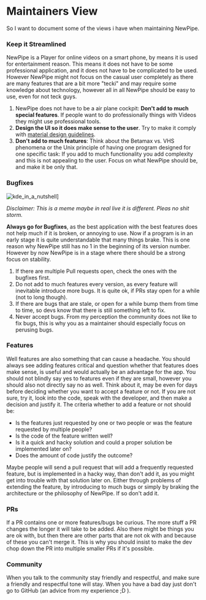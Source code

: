 # Maintainers View

So I want to document some of the views i have when maintaining NewPipe.


### Keep it Streamlined
NewPipe is a Player for online videos on a smart phone, by means it is used
for entertainment reason. This means it does not have to be some professional
application, and it does not have to be complicated to be used.
However NewPipe might not focus on the casual user completely as there are
many features that are a bit more "tecki" and may require some knowledge about
technology, however all in all NewPipe should be easy to use, even for not teck
guys.

1. NewPipe does not have to be a air plane cockpit: __Don't add to much special
  features__. If people want to do professionally things with Videos they
  might use professional tools.
2. __Design the UI so it does make sense to the user__. Try to make it comply with
  [material design guidelines](https://material.io/design/guidelines-overview/).
3. __Don't add to much features__: Think about the Betamax vs. VHS phenomena
  or the Unix principle of having one program designed for one specific task:
  If you add to much functionality you add complexity and this is not appealing
  to the user. Focus on what NewPipe should be, and make it be only that.

### Bugfixes

![kde_in_a_nutshell](img/kde_in_a_nutshell.jpg)]

*Disclaimer: This is a meme maybe in real live it is different. Pleas no shit storm.*

 __Always go for Bugfixes__, as the best application with the best features
   does not help much if it is broken, or annoying to use. Now if a program
   is in an early stage it is quite understandable that many things brake. This
   is one reason why NewPipe still has no 1 in the beginning of its version
   number.
   However by now NewPipe is in a stage where there should be a strong focus on
   stability.

1. If there are multiple Pull requests open, check the ones with the bugfixes first.
2. Do not add to much features every version, as every feature will inevitable
    introduce more bugs. It is quite ok, if PRs stay open for a while (not to long though).
3. If there are bugs that are stale, or open for a while bump them from time
   to time, so devs know that there is still something left to fix.
4. Never accept bugs. From my perception the community does not like to fix bugs, this is why you as a maintainer should
   especially focus on perusing bugs. 


### Features

Well features are also something that can cause a headache. You should always see adding features critical and question
whether that features does make sense, is useful and would actually be an advantage for the app. You should not blindly
say yes to features even if they are small, however you should also not directly say no as well. Think about it, may
be even for days before deciding whether you want to accept a feature or not. If you are not sure, try it, look into the
code, speak with the developer, and then make a decision and justify it. The criteria whether to add a feature or not
should be:

- Is the features just requested by one or two people or was the feature requested by multiple people?
- Is the code of the feature written well?
- Is it a quick and hacky solution and could a proper solution be implemented later on?
- Does the amount of code justify the outcome?

Maybe people will send a pull request that will add a frequently requested feature, but is implemented in a hacky way,
than don't add it, as you might get into trouble with that solution later on. Either through problems of extending the
feature, by introducing to much bugs or simply by braking the architecture or the philosophy of NewPipe. If so don't add it.

### PRs

If a PR contains one or more features/bugs be curious. The more stuff a PR changes the longer it will take to be added.
Also there might be things you are ok with, but then there are other parts that are not ok with and because of these you
can't merge it. This is why you should insist to make the dev chop down the PR into multiple smaller PRs if it's possible.

### Community

When you talk to the community stay friendly and respectful, and make sure a friendly and respectful tone will stay.
When you have a bad day just don't go to GitHub (an advice from my experience ;D ).



